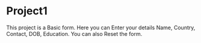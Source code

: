 # Project1

This project is a Basic form.
Here you can Enter your details Name, Country, Contact, DOB, Education.
You can also Reset the form.
